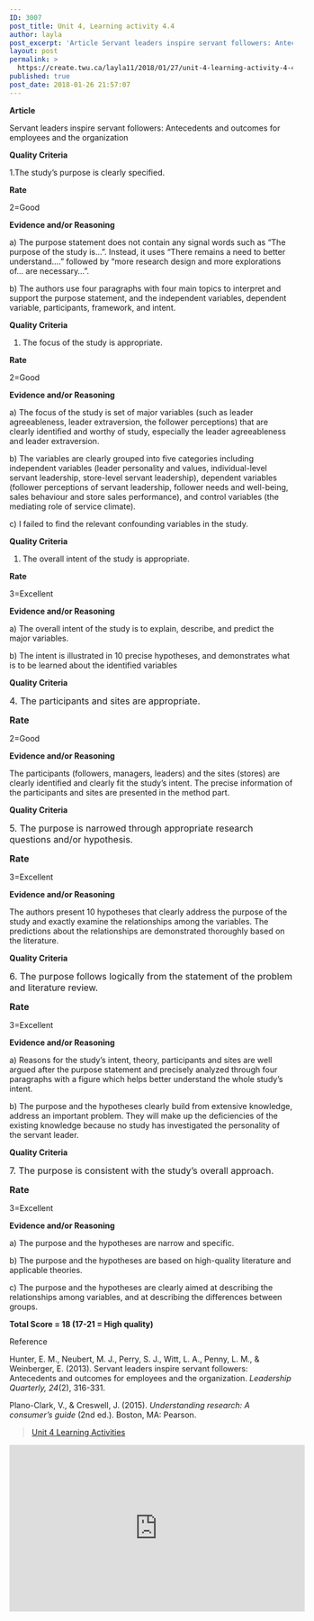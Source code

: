 ```yaml
---
ID: 3007
post_title: Unit 4, Learning activity 4.4
author: layla
post_excerpt: 'Article Servant leaders inspire servant followers: Antecedents and outcomes for employees and the organization Quality Criteria 1.The study&rsquo;s purpose is clearly specified. Rate 2=Good Evidence and/or Reasoning a) The purpose statement does not contain any signal words such as &ldquo;The purpose of the study is&hellip;&rdquo;. Instead, it uses &ldquo;There remains a need to better understand&hellip;.&rdquo; &hellip; <p><a href="https://create.twu.ca/layla11/2018/01/27/unit-4-learning-activity-4-4/">Continue reading<span> "Unit 4, Learning activity 4.4"</span></a></p>'
layout: post
permalink: >
  https://create.twu.ca/layla11/2018/01/27/unit-4-learning-activity-4-4/
published: true
post_date: 2018-01-26 21:57:07
---
```

<strong>Article </strong>

Servant leaders inspire servant followers: Antecedents and outcomes for employees and the organization

<strong>Quality Criteria</strong>

1.The study&#8217;s purpose is clearly specified.

<strong>Rate</strong>

2=Good

<strong>Evidence and/or Reasoning</strong>

a) The purpose statement does not contain any signal words such as &#8220;The purpose of the study is&#8230;&#8221;. Instead, it uses &#8220;There remains a need to better understand&#8230;.&#8221; followed by &#8220;more research design and more explorations of&#8230; are necessary&#8230;&#8221;.

b) The authors use four paragraphs with four main topics to interpret and support the purpose statement, and the independent variables, dependent variable, participants, framework, and intent.

<strong>Quality Criteria</strong>

<ol>
<li>The focus of the study is appropriate.</li>
</ol>

<strong>Rate</strong>

2=Good

<strong>Evidence and/or Reasoning</strong>

a) The focus of the study is set of major variables (such as leader agreeableness, leader extraversion, the follower perceptions) that are clearly identified and worthy of study, especially the leader agreeableness and leader extraversion.

b) The variables are clearly grouped into five categories including independent variables (leader personality and values, individual-level servant leadership, store-level servant leadership), dependent variables (follower perceptions of servant leadership, follower needs and well-being, sales behaviour and store sales performance), and control variables (the mediating role of service climate).

c) I failed to find the relevant confounding variables in the study.

<strong>Quality Criteria</strong>

<ol>
<li>The overall intent of the study is appropriate.</li>
</ol>

<strong>Rate</strong>

3=Excellent

<strong>Evidence and/or Reasoning</strong>

a) The overall intent of the study is to explain, describe, and predict the major variables.

b) The intent is illustrated in 10 precise hypotheses, and demonstrates what is to be learned about the identified variables

<strong>Quality Criteria</strong>

<span style="font-size: 1rem">4. The participants and sites are appropriate.</span>

<strong style="font-size: 1rem">Rate</strong>

2=Good

<strong>Evidence and/or Reasoning</strong>

The participants (followers, managers, leaders) and the sites (stores) are clearly identified and clearly fit the study&#8217;s intent. The precise information of the participants and sites are presented in the method part.

<strong>Quality Criteria</strong>

<span style="font-size: 1rem">5. The purpose is narrowed through appropriate research questions and/or hypothesis.</span>

<strong style="font-size: 1rem">Rate</strong>

3=Excellent

<strong>Evidence and/or Reasoning</strong>

The authors present 10 hypotheses that clearly address the purpose of the study and exactly examine the relationships among the variables. The predictions about the relationships are demonstrated thoroughly based on the literature.

<strong>Quality Criteria</strong>

<span style="font-size: 1rem">6. The purpose follows logically from the statement of the problem and literature review.</span>

<strong style="font-size: 1rem">Rate</strong>

3=Excellent

<strong>Evidence and/or Reasoning</strong>

a) Reasons for the study&#8217;s intent, theory, participants and sites are well argued after the purpose statement and precisely analyzed through four paragraphs with a figure which helps better understand the whole study&#8217;s intent.

b) The purpose and the hypotheses clearly build from extensive knowledge, address an important problem. They will make up the deficiencies of the existing knowledge because no study has investigated the personality of the servant leader.

<strong>Quality Criteria</strong>

<span style="font-size: 1rem">7. The purpose is consistent with the study&#8217;s overall approach.</span>

<strong style="font-size: 1rem">Rate</strong>

3=Excellent

<strong>Evidence and/or Reasoning</strong>

a) The purpose and the hypotheses are narrow and specific.

b) The purpose and the hypotheses are based on high-quality literature and applicable theories.

c) The purpose and the hypotheses are clearly aimed at describing the relationships among variables, and at describing the differences between groups.

<strong>Total Score = 18 (17-21 = High quality)</strong>

<p class="p1">Reference</p>

<p class="p1">Hunter, E. M., Neubert, M. J., Perry, S. J., Witt, L. A., Penny, L. M., &amp; Weinberger, E. (2013). Servant leaders inspire servant followers: Antecedents and outcomes for employees and the organization. <i>Leadership Quarterly, 24</i>(2), 316-331.</p>

Plano-Clark, V., &amp; Creswell, J. (2015). <em>Understanding research: A consumer’s guide</em> (2nd ed.). Boston, MA: Pearson.

<blockquote class="wp-embedded-content" data-secret="mNrnK6Azwb"><a href="https://create.twu.ca/ldrs591-sp18/unit-4-learning-activities/">Unit 4 Learning Activities</a></p></blockquote>



<iframe class="wp-embedded-content" sandbox="allow-scripts" security="restricted" src="https://create.twu.ca/ldrs591-sp18/unit-4-learning-activities/embed/#?secret=mNrnK6Azwb" data-secret="mNrnK6Azwb" width="525" height="296" title="&#8220;Unit 4 Learning Activities&#8221; &#8212; Leadership 591: Scholarly Inquiry" frameborder="0" marginwidth="0" marginheight="0" scrolling="no"></iframe>